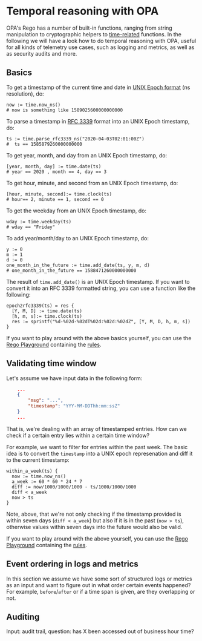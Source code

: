 # Temporal reasoning with OPA

OPA's Rego has a number of built-in functions, ranging from string manipulation to cryptographic helpers to [time-related](https://www.openpolicyagent.org/docs/latest/policy-reference/#time) functions. In the following we will have a look how to do temporal reasoning with OPA, useful for all kinds of telemetry use cases, such as logging and metrics, as well as as security audits and more.

## Basics

To get a timestamp of the current time and date in [UNIX Epoch format](https://en.wikipedia.org/wiki/Unix_time) (ns resolution), do:

```
now := time.now_ns()
# now is something like 1589025600000000000 
```

To parse a timestamp in [RFC 3339](https://tools.ietf.org/html/rfc3339) format into an UNIX Epoch timestamp, do:

```
ts := time.parse_rfc3339_ns("2020-04-03T02:01:00Z")
#  ts == 1585879260000000000
```

To get year, month, and day from an UNIX Epoch timestamp, do:

```
[year, month, day] := time.date(ts)
# year == 2020 , month == 4, day == 3
```

To get hour, minute, and second from an UNIX Epoch timestamp, do:

```
[hour, minute, second]:= time.clock(ts)
# hour== 2, minute == 1, second == 0
```

To get the weekday from an UNIX Epoch timestamp, do:

```
wday := time.weekday(ts)
# wday == "Friday"
```

To add year/month/day to an UNIX Epoch timestamp, do:

```
y := 0
m := 1
d := 0
one_month_in_the_future := time.add_date(ts, y, m, d)
# one_month_in_the_future == 1588471260000000000
```

The result of `time.add_date()` is an UNIX Epoch timestamp. If you want to convert it into an RFC 3339 formatted string, you can use a function like the following:

```
epoch2rfc3339(ts) = res {
  [Y, M, D] := time.date(ts)
  [h, m, s]:= time.clock(ts)
  res := sprintf("%d-%02d-%02dT%02d:%02d:%02dZ", [Y, M, D, h, m, s])
}
```

If you want to play around with the above basics yourself, you can use the [Rego Playground](https://play.openpolicyagent.org/p/UifwXAlfy2) containing the [rules](basics.rego).

## Validating time window

Let's assume we have input data in the following form:

```json
    ...
    {
        "msg": "...",
        "timestamp": "YYY-MM-DDThh:mm:ssZ"
    }
    ...
```

That is, we're dealing with an array of timestamped entries. How can we check if a certain entry lies within a certain time window? 

For example, we want to filter for entries within the past week. The basic idea is to convert the `timestamp` into a UNIX epoch represenation and diff it to the current timestamp:

```
within_a_week(ts) {
  now := time.now_ns()
  a_week := 60 * 60 * 24 * 7
  diff := now/1000/1000/1000 - ts/1000/1000/1000
  diff < a_week
  now > ts
}
```

Note, above, that we're not only checking if the timestamp provided is within seven days (`diff < a_week`) but also if it is in the past (`now > ts`), otherwise values within seven days into the future would also be valid.

If you want to play around with the above  yourself, you can use the [Rego Playground](https://play.openpolicyagent.org/p/6v2EfFSq3l) containing the [rules](timewindow.rego).


## Event ordering in logs and metrics

In this section we assume we have some sort of structured logs or metrics as an input and want to figure out in what order certain events happened? For example, `before`/`after` or if a time span is given, are they overlapping or not.

## Auditing

Input: audit trail, question: has X been accessed out of business hour time?
